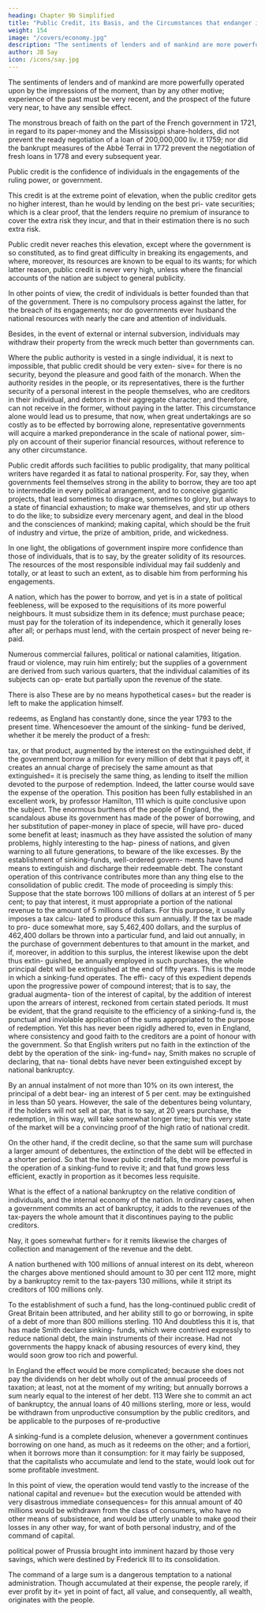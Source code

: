 ```yaml
---
heading: Chapter 9b Simplified
title: "Public Credit, its Basis, and the Circumstances that endanger its Solidity"
weight: 154
image: "/covers/economy.jpg"
description: "The sentiments of lenders and of mankind are more powerfully operated upon by the impressions of the moment, than by any other motive"
author: JB Say
icon: /icons/say.jpg
---
```


 

The sentiments of lenders and of mankind are more powerfully operated upon by the impressions of the moment, than by any other motive; experience of the past must be very recent, and the prospect of the future very near, to have any sensible effect. 

The monstrous breach of faith on the part of the French government in 1721, in regard to its paper-money and the Mississippi share-holders, did not prevent the ready negotiation of a loan of 200,000,000 liv. it 1759; nor did the bankrupt measures of the Abbé Terrai in 1772 prevent the negotiation of fresh loans in 1778 and every subsequent year.

Public credit is the confidence of individuals in the engagements of the ruling power, or government. 

This credit is at the extreme point of elevation, when the public creditor gets no higher interest, than he would by lending on the best pri-
vate securities; which is a clear proof, that the lenders require no premium of insurance to cover the extra risk they incur,
and that in their estimation there is no such extra risk. 

Public credit never reaches this elevation, except where the government is so constituted, as to find great difficulty in breaking its engagements, and where, moreover, its resources are known to be equal to its wants; for which latter reason, public credit is never very high, unless where the financial accounts of the nation are subject to general publicity.

In other points of view, the credit of individuals is better founded than that of the government. There is no compulsory
process against the latter, for the breach of its engagements; nor do governments ever husband the national resources with
nearly the care and attention of individuals. 

Besides, in the event of external or internal subversion, individuals may withdraw their property from the wreck much better than governments can.

Where the public authority is vested in a single individual, it is next to impossible, that public credit should be very exten-
sive= for there is no security, beyond the pleasure and good faith of the monarch. When the authority resides in the people,
or its representatives, there is the further security of a personal interest in the people themselves, who are creditors in
their individual, and debtors in their aggregate character; and therefore, can not receive in the former, without paying in the
latter. This circumstance alone would lead us to presume, that now, when great undertakings are so costly as to be effected
by borrowing alone, representative governments will acquire a marked preponderance in the scale of national power, sim-
ply on account of their superior financial resources, without reference to any other circumstance.

Public credit affords such facilities to public prodigality, that many political writers have regarded it as fatal to national prosperity. For, say they, when governments feel themselves strong in the ability to borrow, they are too apt to intermeddle in every political arrangement, and to conceive gigantic projects, that lead sometimes to disgrace, sometimes to glory, but always to a state of financial exhaustion; to make war themselves, and stir up others to do the like; to subsidize every mercenary agent, and deal in the blood and the consciences of mankind; making capital, which should be the fruit of industry and virtue, the prize of ambition, pride, and wickedness.

In one light, the obligations of government inspire more confidence than those of individuals, that is to say, by the greater
solidity of its resources. The resources of the most responsible individual may fail suddenly and totally, or at least to such an extent, as to disable him from performing his engagements.

A nation, which has the power to borrow, and yet is in a state of political feebleness, will be exposed to the requisitions of
its more powerful neighbours. It must subsidize them in its defence; must purchase peace; must pay for the toleration of
its independence, which it generally loses after all; or perhaps must lend, with the certain prospect of never being re-
paid.

Numerous commercial failures, political or national calamities, litigation. fraud or violence, may ruin him entirely; but
the supplies of a government are derived from such various quarters, that the individual calamities of its subjects can op-
erate but partially upon the revenue of the state. 

There is also These are by no means hypothetical cases= but the reader is
left to make the application himself.

redeems, as England has constantly done, since the year 1793 to the present time. Whencesoever the amount of the sinking-
fund be derived, whether it be merely the product of a fresh:

tax, or that product, augmented by the interest on the extinguished debt, if the government borrow a million for every
million of debt that it pays off, it creates an annual charge of precisely the same amount as that extinguished= it is precisely
the same thing, as lending to itself the million devoted to the
purpose of redemption. Indeed, the latter course would save
the expense of the operation. This position has been fully
established in an excellent work, by professor Hamilton, 111
which is quite conclusive upon the subject. The enormous
burthens of the people of England, the scandalous abuse its
government has made of the power of borrowing, and her
substitution of paper-money in place of specie, will have pro-
duced some benefit at least; inasmuch as they have assisted
the solution of many problems, highly interesting to the hap-
piness of nations, and given warning to all future generations,
to beware of the like excesses.
By the establishment of sinking-funds, well-ordered govern-
ments have found means to extinguish and discharge their
redeemable debt. The constant operation of this contrivance
contributes more than any thing else to the consolidation of
public credit. The mode of proceeding is simply this:
Suppose that the state borrows 100 millions of dollars at an
interest of 5 per cent; to pay that interest, it must appropriate
a portion of the national revenue to the amount of 5 millions
of dollars. For this purpose, it usually imposes a tax calcu-
lated to produce this sum annually. If the tax be made to pro-
duce somewhat more, say 5,462,400 dollars, and the surplus
of 462,400 dollars be thrown into a particular fund, and laid
out annually, in the purchase of government debentures to
that amount in the market, and if, moreover, in addition to
this surplus, the interest likewise upon the debt thus extin-
guished, be annually employed in such purchases, the whole
principal debt will be extinguished at the end of fifty years.
This is the mode in which a sinking-fund operates. The effi-
cacy of this expedient depends upon the progressive power
of compound interest; that is to say, the gradual augmenta-
tion of the interest of capital, by the addition of interest upon
the arrears of interest, reckoned from certain stated periods.
It must be evident, that the grand requisite to the efficiency of
a sinking-fund is, the punctual and inviolable application of
the sums appropriated to the purpose of redemption. Yet this
has never been rigidly adhered to, even in England, where
consistency and good faith to the creditors are a point of
honour with the government. So that English writers put no
faith in the extinction of the debt by the operation of the sink-
ing-fund= nay, Smith makes no scruple of declaring, that na-
tional debts have never been extinguished except by national
bankruptcy.

By an annual instalment of not more than 10% on its own interest, the principal of a debt bear-
ing an interest of 5 per cent. may be extinguished in less than
50 years. However, the sale of the debentures being voluntary, if the holders will not sell at par, that is to say, at 20
years purchase, the redemption, in this way, will take somewhat longer time; but this very state of the market will be a
convincing proof of the high ratio of national credit. 

On the other hand, if the credit decline, so that the same sum will
purchase a larger amount of debentures, the extinction of the
debt will be effected in a shorter period. So that the lower
public credit falls, the more powerful is the operation of a
sinking-fund to revive it; and that fund grows less efficient,
exactly in proportion as it becomes less requisite.

What is the effect of a national bankruptcy on the relative condition of individuals, and the internal economy of the nation. In
ordinary cases, when a government commits an act of bankruptcy, it adds to the revenues of the tax-payers the whole
amount that it discontinues paying to the public creditors.

Nay, it goes somewhat further= for it remits likewise the
charges of collection and management of the revenue and the
debt. 

A nation burthened with 100 millions of annual interest on its debt, whereon the charges above mentioned should
amount to 30 per cent 112 more, might by a bankruptcy remit
to the tax-payers 130 millions, while it stript its creditors of
100 millions only.

To the establishment of such a fund, has the long-continued public credit of Great Britain been attributed, and her ability
still to go or borrowing, in spite of a debt of more than 800
millions sterling. 110
And doubtless this it is, that has made Smith declare sinking-
funds, which were contrived expressly to reduce national debt,
the main instruments of their increase. Had not governments
the happy knack of abusing resources of every kind, they
would soon grow too rich and powerful.

In England the effect would be more complicated; because she does not pay the dividends on her debt wholly out of the
annual proceeds of taxation; at least, not at the moment of my
writing; but annually borrows a sum nearly equal to the interest of her debt. 113 Were she to commit an act of bankruptcy,
the annual loans of 40 millions sterling, more or less, would be withdrawn from unproductive consumption by the public
creditors, and be applicable to the purposes of re-productive 

A sinking-fund is a complete delusion, whenever a government continues borrowing on one hand, as much as it redeems
on the other; and a fortiori, when it borrows more than it consumption: for it may fairly be supposed, that the capitalists who accumulate and lend to the state, would look out for some profitable investment. 

In this point of view, the operation would tend vastly to the increase of the national capital and revenue= but the execution would be attended with very disastrous immediate consequences= for this annual amount of 40 millions would be withdrawn from the class of consumers, who have no other means of subsistence, and would be utterly unable to make good their losses in any other way, for
want of both personal industry, and of the command of capital.

political power of Prussia brought into imminent hazard by
those very savings, which were destined by Frederick III to
its consolidation.

The command of a large sum is a dangerous temptation to a national administration. Though accumulated at their expense,
the people rarely, if ever profit by it= yet in point of fact, all
value, and consequently, all wealth, originates with the people.
